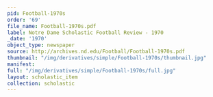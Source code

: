 ```yaml
---
pid: Football-1970s
order: '69'
file_name: Football-1970s.pdf
label: Notre Dame Scholastic Football Review - 1970
_date: '1970'
object_type: newspaper
source: http://archives.nd.edu/Football/Football-1970s.pdf
thumbnail: "/img/derivatives/simple/Football-1970s/thumbnail.jpg"
manifest:
full: "/img/derivatives/simple/Football-1970s/full.jpg"
layout: scholastic_item
collection: scholastic
---
```

